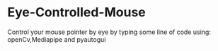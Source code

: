 # Eye-Controlled-Mouse

Control your mouse pointer by eye by typing some line of code 
using: openCv,Mediapipe and pyautogui

